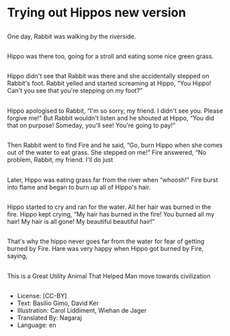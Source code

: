 # Trying out Hippos new version

##
One day, Rabbit was
walking by the
riverside.

##
Hippo was there too,
going for a stroll and
eating some nice green
grass.

##
Hippo didn't see that
Rabbit was there and
she accidentally
stepped on Rabbit's
foot.
Rabbit yelled and
started screaming at
Hippo, “You Hippo!
Can't you see that
you're stepping on my
foot?”

##
Hippo apologised to
Rabbit, “I'm so sorry,
my friend. I didn't see
you. Please forgive
me!”
But Rabbit wouldn't
listen and he shouted at
Hippo, “You did that on
purpose! Someday,
you'll see! You're going
to pay!”

##
Then Rabbit went to find Fire and he said, “Go, burn Hippo
when she comes out of the water to eat grass. She stepped
on me!”
Fire answered, “No problem, Rabbit, my friend. I'll do just

##
Later, Hippo was eating
grass far from the river
when “whoosh!” Fire
burst into flame and
began to burn up all of
Hippo's hair.

##
Hippo started to cry
and ran for the water.
All her hair was burned
in the fire.
Hippo kept crying, “My
hair has burned in the
fire! You burned all my
hair! My hair is all gone!
My beautiful beautiful
hair!”

##
That's why the hippo never goes far from the water for fear
of getting burned by Fire.
Hare was very happy when Hippo got burned by Fire, saying,

##
This is a Great Utility Animal
That Helped Man move towards
civilization

##
* License: [CC-BY]
* Text: Basilio Gimo, David Ker
* Illustration: Carol Liddiment, Wiehan de Jager
* Translated By: Nagaraj
* Language: en
